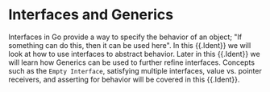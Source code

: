 # Interfaces and Generics

Interfaces in Go provide a way to specify the behavior of an object; "If something can do this, then it can be used here". In this {{.Ident}} we will look at how to use interfaces to abstract behavior. Later in this {{.Ident}} we will learn how Generics can be used to further refine interfaces. Concepts such as the `Empty Interface`, satisfying multiple interfaces, value vs. pointer receivers, and asserting for behavior will be covered in this {{.Ident}}.

<include src="concrete/concrete.md"></include>

<include src="explicit.md"></include>

<include src="implicit/implicit.md"></include>

<include src="before/before.md"></include>

<include src="after/after.md"></include>

<include src="implementing/implementing.md"></include>

<include src="multiple/multiple.md"></include>

<include src="asserting_impl.md"></include>

<include src="empty.md"></include>

<include src="defining.md"></include>

<include src="combining.md"></include>

<include src="assertion.md"></include>

<include src="generics/generics.md"></include>
